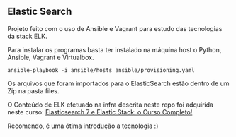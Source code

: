 ## Elastic Search

Projeto feito com o uso de Ansible e Vagrant para estudo das tecnologias da stack ELK.

Para instalar os programas basta ter instalado na máquina host o Python, Ansible, Vagrant e Virtualbox.

```
ansible-playbook -i ansible/hosts ansible/provisioning.yaml
```

Os arquivos que foram importados para o ElasticSearch estão dentro de um Zip na pasta files.


O Conteúdo de ELK efetuado na infra descrita neste repo foi adquirida neste curso: [Elasticsearch 7 e Elastic Stack: o Curso Completo!
](https://www.udemy.com/course/elasticsearch-elastic-stack/)

Recomendo, é uma ótima introdução a tecnologia :)